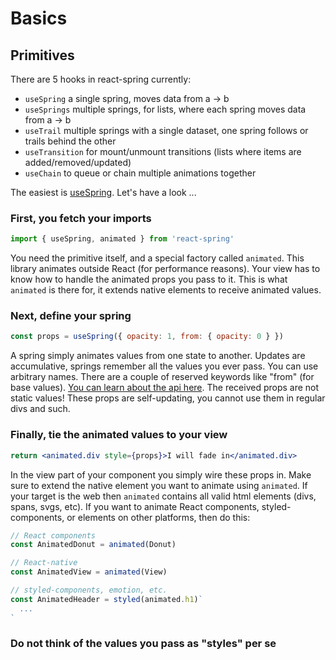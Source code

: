 # Basics

## Primitives

There are 5 hooks in react-spring currently:

* `useSpring` a single spring, moves data from a -> b
* `useSprings` multiple springs, for lists, where each spring moves data from a -> b
* `useTrail` multiple springs with a single dataset, one spring follows or trails behind the other
* `useTransition` for mount/unmount transitions (lists where items are added/removed/updated)
* `useChain` to queue or chain multiple animations together

The easiest is [useSpring](/useSpring). Let's have a look ...

### First, you fetch your imports

```jsx
import { useSpring, animated } from 'react-spring'
```

You need the primitive itself, and a special factory called `animated`. This library animates outside React (for performance reasons). Your view has to know how to handle the animated props you pass to it. This is what `animated` is there for, it extends native elements to receive animated values.

### Next, define your spring

```jsx
const props = useSpring({ opacity: 1, from: { opacity: 0 } })
```

A spring simply animates values from one state to another. Updates are accumulative, springs remember all the values you ever pass. You can use arbitrary names. There are a couple of reserved keywords like "from" (for base values). [You can learn about the api here](/api). The received props are not static values! These props are self-updating, you cannot use them in regular divs and such.

### Finally, tie the animated values to your view

```jsx
return <animated.div style={props}>I will fade in</animated.div>
```

In the view part of your component you simply wire these props in. Make sure to extend the native element you want to animate using `animated`. If your target is the web then `animated` contains all valid html elements (divs, spans, svgs, etc). If you want to animate React components, styled-components, or elements on other platforms, then do this:

```jsx
// React components
const AnimatedDonut = animated(Donut)

// React-native
const AnimatedView = animated(View)

// styled-components, emotion, etc.
const AnimatedHeader = styled(animated.h1)`
  ...
`
```

### Do not think of the values you pass as "styles" per se